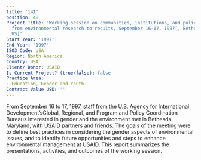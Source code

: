 ```yaml
---
title: '141'
position: 48
Project Title: 'Working session on communities, institutions, and policies : moving
  from environmental research to results, September 16-17, 1997[, Bethesda, Maryland,
  US]'
Start Year: '1997'
End Year: '1997'
ISO3 Code: USA
Region: North America
Country: USA
Client/ Donor: USAID
Is Current Project? (true/false): false
Practice Area:
- Education, Gender and Youth
Contract Value USD: ''
---
```


From September 16 to 17, 1997, staff from the U.S. Agency for International Development’sGlobal, Regional, and Program and Policy Coordination Bureaus interested in gender and the environment met in Bethesda, Maryland, with USAID partners and friends. The goals of the meeting were to define best practices in considering the gender aspects of environmental issues, and to identify future opportunities and steps to enhance environmental management at USAID. This report summarizes the presentations, activities, and outcomes of the working session.